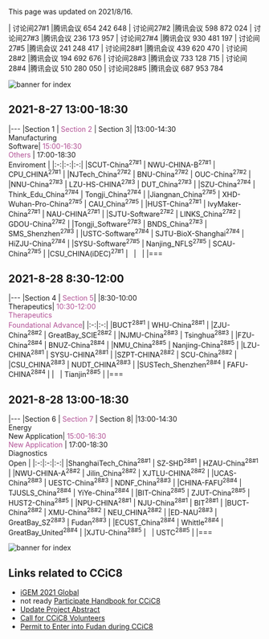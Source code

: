 This page was updated on 2021/8/16.

| 讨论间27#1 |腾讯会议 654 242 648
| 讨论间27#2 |腾讯会议 598 872 024
| 讨论间27#3 |腾讯会议 236 173 957
| 讨论间27#4 |腾讯会议 930 481 197
| 讨论间27#5 |腾讯会议 241 248 417
| 讨论间28#1 |腾讯会议 439 620 470
| 讨论间28#2 |腾讯会议 194 692 676
| 讨论间28#3 |腾讯会议 733 128 715
| 讨论间28#4 |腾讯会议 510 280 050
| 讨论间28#5 |腾讯会议 687 953 784

![banner for index](https://raw.githubusercontent.com/coronin/ccic8/gh-pages/banner.png)

## 2021-8-27 13:00-18:30

|---
|Section 1 | <span style="color:#B25195">Section 2</span> | Section 3|
|13:00-14:30<br/>Manufacturing<br/>Software| <span style="color:#B25195">15:00-16:30<br/>Others</span> | 17:00-18:30<br/>Enviroment |
|:-:|:-:|:-:|
|SCUT-China<sup>27#1</sup> | NWU-CHINA-B<sup>27#1</sup> | CPU_CHINA<sup>27#1</sup> |
|NJTech_China<sup>27#2</sup> | BNU-China<sup>27#2</sup> | OUC-China<sup>27#2</sup> |
|NNU-China<sup>27#3</sup> | LZU-HS-CHINA<sup>27#3</sup> | DUT_China<sup>27#3</sup> |
|SZU-China<sup>27#4</sup> | Think_Edu_China<sup>27#4</sup>  | Tongji_China<sup>27#4</sup> |
|Jiangnan_China<sup>27#5</sup> | XHD-Wuhan-Pro-China<sup>27#5</sup> | CAU_China<sup>27#5</sup> |
|HUST-China<sup>27#1</sup>  | IvyMaker-China<sup>27#1</sup> | NAU-CHINA<sup>27#1</sup> |
|SJTU-Software<sup>27#2</sup> | LINKS_China<sup>27#2</sup> | GDOU-China<sup>27#2</sup> |
|Tongji_Software<sup>27#3</sup> | BNDS_China<sup>27#3</sup> | SMS_Shenzhen<sup>27#3</sup> |
|USTC-Software<sup>27#4</sup> | SJTU-BioX-Shanghai<sup>27#4</sup> | HiZJU-China<sup>27#4</sup> |
|SYSU-Software<sup>27#5</sup> | Nanjing_NFLS<sup>27#5</sup>  | SCAU-China<sup>27#5</sup> |
|CSU_CHINA(iDEC)<sup>27#1</sup> | &nbsp; | &nbsp; |
|===


## 2021-8-28 8:30-12:00

|---
|Section 4 | <span style="color:#B25195">Section 5</span>|
|8:30-10:00<br/>Therapeutics| <span style="color:#B25195">10:30-12:00<br/>Therapeutics<br/>Foundational&nbsp;Advance</span>|
|:-:|:-:|
|BUCT<sup>28#1</sup> | WHU-China<sup>28#1</sup> |
|ZJU-China<sup>28#2</sup> | GreatBay_SCIE<sup>28#2</sup> |
|NJMU-China<sup>28#3</sup> | Tsinghua<sup>28#3</sup> |
|FZU-China<sup>28#4</sup> | BNUZ-China<sup>28#4</sup> |
|NMU_China<sup>28#5</sup> | Nanjing-China<sup>28#5</sup> |
|LZU-CHINA<sup>28#1</sup> | SYSU-CHINA<sup>28#1</sup> |
|SZPT-CHINA<sup>28#2</sup> | SCU-China<sup>28#2</sup> |
|CSU_CHINA<sup>28#3</sup> | NUDT_CHINA<sup>28#3</sup> |
|SUSTech_Shenzhen<sup>28#4</sup> | FAFU-CHINA<sup>28#4</sup> |
| &nbsp; | Tianjin<sup>28#5</sup> |
|===


## 2021-8-28 13:00-18:30

|---
|Section 6 | <span style="color:#B25195">Section 7</span> | Section 8|
|13:00-14:30<br/>Energy<br/>New&nbsp;Application| <span style="color:#B25195">15:00-16:30<br/>New&nbsp;Application</span> | 17:00-18:30<br/>Diagnostics<br/>Open |
|:-:|:-:|:-:|
|ShanghaiTech_China<sup>28#1</sup> | SZ-SHD<sup>28#1</sup> | HZAU-China<sup>28#1</sup> |
|NWU-CHINA-A<sup>28#2</sup> | Jilin_China<sup>28#2</sup> | XJTLU-CHINA<sup>28#2</sup> |
|UCAS-China<sup>28#3</sup> | UESTC-China<sup>28#3</sup> | NDNF_China<sup>28#3</sup> |
|CHINA-FAFU<sup>28#4</sup> | TJUSLS_China<sup>28#4</sup> | YiYe-China<sup>28#4</sup> |
|BIT-China<sup>28#5</sup> | ZJUT-China<sup>28#5</sup> | HUST2-China<sup>28#5</sup> |
|NPU-CHINA<sup>28#1</sup> | NJU-China<sup>28#1</sup> | BIT<sup>28#1</sup> |
|BUCT-China<sup>28#2</sup> | XMU-China<sup>28#2</sup> | NEU_CHINA<sup>28#2</sup> |
|ED-NAU<sup>28#3</sup> | GreatBay_SZ<sup>28#3</sup> | Fudan<sup>28#3</sup> |
|ECUST_China<sup>28#4</sup> | Whittle<sup>28#4</sup> | GreatBay_United<sup>28#4</sup> |
|XJTU-China<sup>28#5</sup> | &nbsp; | USTC<sup>28#5</sup> |
|===

![banner for index](https://raw.githubusercontent.com/coronin/ccic8/gh-pages/banner.png)

## Links related to CCiC8
- [iGEM 2021 Global](https://igem2021global.slack.com)
- not ready [Participate Handbook for CCiC8]()
- [Update Project Abstract](https://www.wjx.cn/vj/h4icxcB.aspx)
- [Call for CCiC8 Volunteers](https://www.wjx.cn/vj/rYR3vK6.aspx)
- [Permit to Enter into Fudan during CCiC8](https://www.wjx.cn/vj/r6cE82R.aspx)

